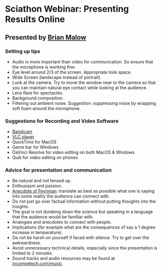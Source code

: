 # Sciathon Webinar: Presenting Results Online
## Presented by [Brian Malow](http://www.sciencecomedian.com/about-brian/)

### Setting up tips

- Audio is more important than video for communication. So ensure that the microphone is working fine.
- Eye level around 2/3 of the screen. Appropriate look space.
- Wide Screen (landscape instead of portrait).
- Look at the camera. Try to move the window near to the camera so that you can maintain natural eye contact while looking at the audience.
- Lens flare for spectacles.
- Background composition.
- Filtering out ambient noise. Suggestion: suppressing noise by wrapping soft foam around the microphone.

### Suggestions for Recording and Video Software
- [Bandicam](https://www.bandicam.com/)
- [VLC player](https://www.videolan.org/vlc/index.html)
- QuickTime for MacOS
- Game bar for Windows
- DaVinci Resolve for video editing on both MacOS & Windows
- Quik for video editing on phones

### Advice for presentation and communication
- Be natural and not tensed up.
- Enthusiasm and passion.
- [Anecdote of Feynman](https://www.montessorieducation.com/blog/the-wonders-i-know-im-going-to-find): translate as best as possible what one is saying into some reality the audience can connect with.
- Do not just go over factual information without putting thoughts into the insights.
- The goal is not dumbing down the science but speaking in a language that the audience would be familiar with.
- Analogies and anecdotes to connect with people.
- Implications (for example what are the consequences of say a 1 degree increase in temperature).
- Do not be harsh on yourself if faced with silence. Try to get over the awkwardness.
- Avoid unnecessary technical details, especially since the presentation is limited to 2 minutes.
- Sound tracks and audio resources may be found at [incompetech.com/music](https://incompetech.com/music).

